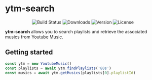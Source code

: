 # ytm-search

<p align="center">
  <img src="https://github.com/stilleur/ytm-search/actions/workflows/node.js.yml/badge.svg" alt="Build Status">
  <img src="https://img.shields.io/npm/dm/ytm-search.svg?sanitize=true" alt="Downloads">
  <img src="https://img.shields.io/npm/v/ytm-search.svg?sanitize=true" alt="Version">
  <img src="https://img.shields.io/npm/l/vue.svg?sanitize=true" alt="License">
</p>

**ytm-search** allows you to search playlists and retrieve the associated musics from Youtube Music.

## Getting started

```ts
const ytm = new YoutubeMusic()
const playlists = await ytm.findPlaylists('80s')
const musics = await ytm.getMusics(playlists[0].playlistId)
```
